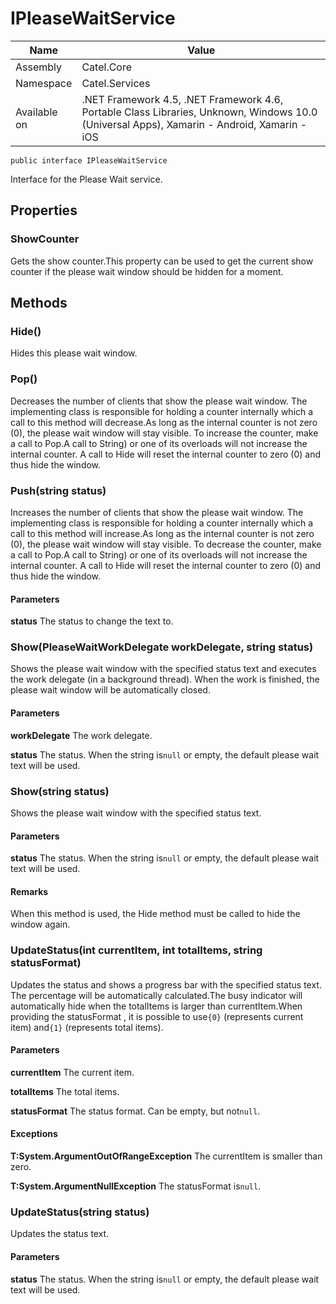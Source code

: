 

# IPleaseWaitService

Name|Value
---|---
Assembly|Catel.Core
Namespace|Catel.Services
Available on|.NET Framework 4.5, .NET Framework 4.6, Portable Class Libraries, Unknown, Windows 10.0 (Universal Apps), Xamarin - Android, Xamarin - iOS

```
public interface IPleaseWaitService
```

Interface for the Please Wait service.



## Properties

### ShowCounter

Gets the show counter.This property can be used to get the current show counter if the please wait window should be hidden for a moment.



## Methods

### Hide()

Hides this please wait window.



### Pop()

Decreases the number of clients that show the please wait window. The implementing class is responsible for holding a counter internally which a call to this method will decrease.As long as the internal counter is not zero (0), the please wait window will stay visible. To increase the counter, make a call to Pop.A call to String) or one of its overloads will not increase the internal counter. A call to Hide will reset the internal counter to zero (0) and thus hide the window.



### Push(string status)

Increases the number of clients that show the please wait window. The implementing class is responsible for holding a counter internally which a call to this method will increase.As long as the internal counter is not zero (0), the please wait window will stay visible. To decrease the counter, make a call to Pop.A call to String) or one of its overloads will not increase the internal counter. A call to Hide will reset the internal counter to zero (0) and thus hide the window.

#### Parameters

**status**
The status to change the text to.



### Show(PleaseWaitWorkDelegate workDelegate, string status)

Shows the please wait window with the specified status text and executes the work delegate (in a background thread). When the work is finished, the please wait window will be automatically closed.

#### Parameters

**workDelegate**
The work delegate.

**status**
The status. When the string is`null` or empty, the default please wait text will be used.



### Show(string status)

Shows the please wait window with the specified status text.

#### Parameters

**status**
The status. When the string is`null` or empty, the default please wait text will be used.

#### Remarks

When this method is used, the Hide method must be called to hide the window again.



### UpdateStatus(int currentItem, int totalItems, string statusFormat)

Updates the status and shows a progress bar with the specified status text. The percentage will be automatically calculated.The busy indicator will automatically hide when the totalItems is larger than currentItem.When providing the statusFormat , it is possible to use`{0}` (represents current item) and`{1}` (represents total items).

#### Parameters

**currentItem**
The current item.

**totalItems**
The total items.

**statusFormat**
The status format. Can be empty, but not`null`.

#### Exceptions

**T:System.ArgumentOutOfRangeException**
The currentItem is smaller than zero.

**T:System.ArgumentNullException**
The statusFormat is`null`.



### UpdateStatus(string status)

Updates the status text.

#### Parameters

**status**
The status. When the string is`null` or empty, the default please wait text will be used.



